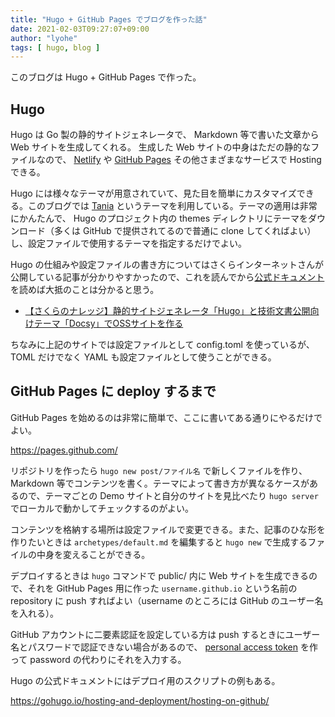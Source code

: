 ```yaml
---
title: "Hugo + GitHub Pages でブログを作った話"
date: 2021-02-03T09:27:07+09:00
author: "lyohe"
tags: [ hugo, blog ]
---
```


このブログは Hugo + GitHub Pages で作った。

## Hugo

Hugo は Go 製の静的サイトジェネレータで、 Markdown 等で書いた文章から Web サイトを生成してくれる。
生成した Web サイトの中身はただの静的なファイルなので、 [Netlify](https://www.netlify.com/) や [GitHub Pages](https://pages.github.com/) その他さまざまなサービスで Hosting できる。

Hugo には様々なテーマが用意されていて、見た目を簡単にカスタマイズできる。このブログでは [Tania](https://themes.gohugo.io/hugo-tania/) というテーマを利用している。テーマの適用は非常にかんたんで、 Hugo のプロジェクト内の themes ディレクトリにテーマをダウンロード（多くは GitHub で提供されてるので普通に clone してくればよい）し、設定ファイルで使用するテーマを指定するだけでよい。

Hugo の仕組みや設定ファイルの書き方についてはさくらインターネットさんが公開している記事が分かりやすかったので、これを読んでから[公式ドキュメント](https://gohugo.io/documentation/)を読めば大抵のことは分かると思う。

- [【さくらのナレッジ】静的サイトジェネレータ「Hugo」と技術文書公開向けテーマ「Docsy」でOSSサイトを作る](https://knowledge.sakura.ad.jp/22908/)

ちなみに上記のサイトでは設定ファイルとして config.toml を使っているが、 TOML だけでなく YAML も設定ファイルとして使うことができる。

## GitHub Pages に deploy するまで

GitHub Pages を始めるのは非常に簡単で、ここに書いてある通りにやるだけでよい。

https://pages.github.com/

リポジトリを作ったら `hugo new post/ファイル名` で新しくファイルを作り、 Markdown 等でコンテンツを書く。テーマによって書き方が異なるケースがあるので、テーマごとの Demo サイトと自分のサイトを見比べたり `hugo server` でローカルで動かしてチェックするのがよい。

コンテンツを格納する場所は設定ファイルで変更できる。また、記事のひな形を作りたいときは `archetypes/default.md` を編集すると `hugo new` で生成するファイルの中身を変えることができる。

デプロイするときは `hugo` コマンドで public/ 内に Web サイトを生成できるので、それを GitHub Pages 用に作った `username.github.io` という名前の repository に push すればよい（username のところには GitHub のユーザー名を入れる）。

GitHub アカウントに二要素認証を設定している方は push するときにユーザー名とパスワードで認証できない場合があるので、 [personal access token](https://docs.github.com/en/github/authenticating-to-github/creating-a-personal-access-token) を作って password の代わりにそれを入力する。

Hugo の公式ドキュメントにはデプロイ用のスクリプトの例もある。

https://gohugo.io/hosting-and-deployment/hosting-on-github/
